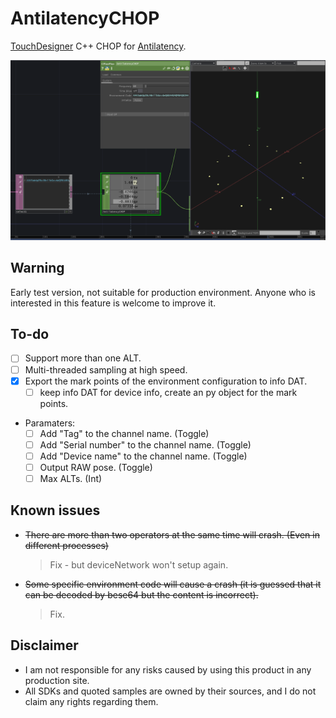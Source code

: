 # AntilatencyCHOP

[Antilatency]:https://antilatency.com/ "HomePage"
[TouchDesigner]:https://derivative.ca/ "HomePage"

[TouchDesigner] C++ CHOP for [Antilatency].

![](img/sc01.png)

## Warning
Early test version, not suitable for production environment. Anyone who is interested in this feature is welcome to improve it.


## To-do
- [ ] Support more than one ALT. 
- [ ] Multi-threaded sampling at high speed.
- [x] Export the mark points of the environment configuration to info DAT.
    - [ ] keep info DAT for device info, create an py object for the mark points.
- Paramaters:
    - [ ] Add "Tag" to the channel name. (Toggle)
    - [ ] Add "Serial number" to the channel name. (Toggle)
    - [ ] Add "Device name" to the channel name. (Toggle)
    - [ ] Output RAW pose. (Toggle)
    - [ ] Max ALTs. (Int)

## Known issues
- ~~There are more than two operators at the same time will crash. (Even in different processes)~~ 
    >Fix - but deviceNetwork won't setup again.

- ~~Some specific environment code will cause a crash (it is guessed that it can be decoded by bese64 but the content is incorrect).~~
    >Fix.

## Disclaimer
- I am not responsible for any risks caused by using this product in any production site.
- All SDKs and quoted samples are owned by their sources, and I do not claim any rights regarding them.

